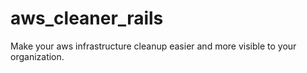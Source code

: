 # aws_cleaner_rails
Make your aws infrastructure cleanup easier and more visible to your organization.
